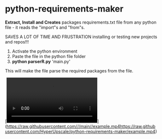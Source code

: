 # python-requirements-maker
**Extract, Install and Creates** packages requirements.txt file from any python file - it reads the "import"s and "from"s.

SAVES A LOT OF TIME AND FRUSTRATION installing or testing new projects and repos!!!

1. Activate the python environment
2. Paste the file in the python file folder  
3. **python parserR.py** 'main.py'

This will make the file parse the required packages from the file.

[![Alt Text](https://raw.githubusercontent.com/HyperUpscale/python-requirements-maker/example.mp4)]([https://raw.githubusercontent.com/<username>/<repository>/main/<path to video file>/example.mp4](https://raw.githubusercontent.com/HyperUpscale/python-requirements-maker/example.mp4)https://raw.githubusercontent.com/HyperUpscale/python-requirements-maker/example.mp4)


   
